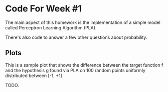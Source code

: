 # Code For Week #1

The main aspect of this homework is the implementation of a simple model called
Perceptron Learning Algorithm (PLA).

There's also code to answer a few other questions about probability.

## Plots

This is a sample plot that shows the difference between the target function f
and the hypothesis g found via PLA on 100 random points uniformly distributed
between [-1, +1]

TODO.
